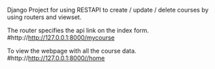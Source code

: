 Django Project for using RESTAPI to create / update / delete courses by using routers and viewset.

The router specifies the api link on the index form.
#http://http://127.0.0.1:8000/mycourse

To view the webpage with all the course data.
#http://http://127.0.0.1:8000//home







